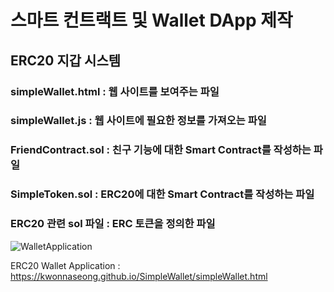 # 스마트 컨트랙트 및 Wallet DApp 제작

## ERC20 지갑 시스템 

### simpleWallet.html : 웹 사이트를 보여주는 파일 
### simpleWallet.js : 웹 사이트에 필요한 정보를 가져오는 파일
### FriendContract.sol : 친구 기능에 대한 Smart Contract를 작성하는 파일 
### SimpleToken.sol : ERC20에 대한 Smart Contract를 작성하는 파일 
### ERC20 관련 sol 파일 : ERC 토큰을 정의한 파일

![WalletApplication](https://user-images.githubusercontent.com/50594187/70739330-eafd8700-1d59-11ea-930b-faa1fb9cee76.PNG)

ERC20 Wallet Application : https://kwonnaseong.github.io/SimpleWallet/simpleWallet.html
